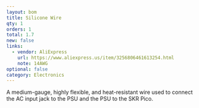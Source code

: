 ```yaml
---
layout: bom
title: Silicone Wire
qty: 1
orders: 1
total: 1.7
new: false
links:
  - vendor: AliExpress
    url: https://www.aliexpress.us/item/3256806461613254.html
    note: 14AWG
optional: false
category: Electronics
---
```


A medium-gauge, highly flexible, and heat-resistant wire used to connect the AC input jack to the PSU and the PSU to the
SKR Pico.